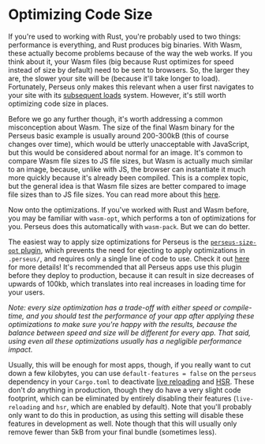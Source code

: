 # Optimizing Code Size

If you're used to working with Rust, you're probably used to two things: performance is everything, and Rust produces big binaries. With Wasm, these actually become problems because of the way the web works. If you think about it, your Wasm files (big because Rust optimizes for speed instead of size by default) need to be sent to browsers. So, the larger they are, the slower your site will be (because it'll take longer to load). Fortunately, Perseus only makes this relevant when a user first navigates to your site with its [subsequent loads](:advanced/subsequent-loads) system. However, it's still worth optimizing code size in places.

Before we go any further though, it's worth addressing a common misconception about Wasm. The size of the final Wasm binary for the Perseus basic example is usually around 200-300kB (this of course changes over time), which would be utterly unacceptable with JavaScript, but this would be considered about normal for an image. It's common to compare Wasm file sizes to JS file sizes, but Wasm is actually much similar to an image, because, unlike with JS, the browser can instantiate it much more quickly because it's already been compiled. This is a complex topic, but the general idea is that Wasm file sizes are better compared to image file sizes than to JS file sizes. You can read more about this [here](https://hacks.mozilla.org/2018/01/making-webassembly-even-faster-firefoxs-new-streaming-and-tiering-compiler/).

Now onto the optimizations. If you've worked with Rust and Wasm before, you may be familiar with `wasm-opt`, which performs a ton of optimizations for you. Perseus does this automatically with `wasm-pack`. But we can do better.

The easiest way to apply size optimizations for Perseus is the [`perseus-size-opt` plugin](https://github.com/arctic-hen7/perseus-size-opt), which prevents the need for ejecting to apply optimizations in `.perseus/`, and requires only a single line of code to use. Check it out [here](https://github.com/arctic-hen7/perseus-size-opt) for more details! It's recommended that all Perseus apps use this plugin before they deploy to production, because it can result in size decreases of upwards of 100kb, which translates into real increases in loading time for your users.

*Note: every size optimization has a trade-off with either speed or compile-time, and you should test the performance of your app after applying these optimizations to make sure you're happy with the results, because the balance between speed and size will be different for every app. That said, using even all these optimizations usually has a negligible performance impact.*

Usually, this will be enough for most apps, though, if you really want to cut down a few kilobytes, you can use `default-features = false` on the `perseus` dependency in your `Cargo.toml` to deactivate [live reloading](:reference/live-reloading) and [HSR](:reference/state/hsr). These don't *do* anything in production, though they do have a very slight code footprint, which can be eliminated by entirely disabling their features (`live-reloading` and `hsr`, which are enabled by default). Note that you'll probably only want to do this in production, as using this setting will disable these features in development as well. Note though that this will usually only remove fewer than 5kB from your final bundle (sometimes less).
